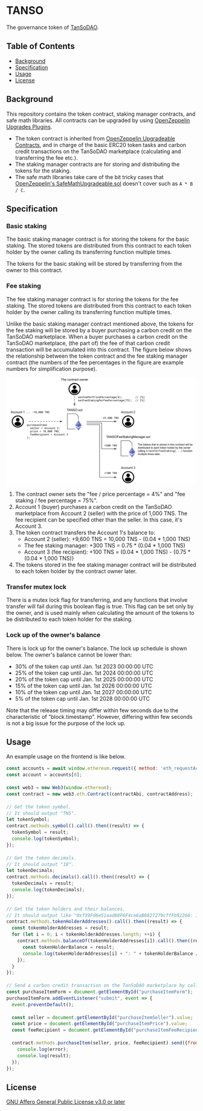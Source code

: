 # TANSO

The governance token of [TanSoDAO](https://tansodao.io/).

## Table of Contents

- [Background](#background)
- [Specification](#specification)
- [Usage](#usage)
- [License](#license)

## Background

This repository contains the token contract, staking manager contracts, and safe math libraries.
All contracts can be upgraded by using [OpenZeppelin Upgrades Plugins](https://docs.openzeppelin.com/upgrades-plugins/1.x/).
* The token contract is inherited from [OpenZeppelin Upgradeable Contracts](https://github.com/OpenZeppelin/openzeppelin-contracts-upgradeable), and in charge of the basic ERC20 token tasks and carbon credit transactions on the TanSoDAO marketplace (calculating and transferring the fee etc.).
* The staking manager contracts are for storing and distributing the tokens for the staking.
* The safe math libraries take care of the bit tricky cases that [OpenZeppelin's SafeMathUpgradeable.sol](https://github.com/OpenZeppelin/openzeppelin-contracts-upgradeable/blob/master/contracts/utils/math/SafeMathUpgradeable.sol) doesn't cover such as `A * B / C`.

## Specification

### Basic staking

The basic staking manager contract is for storing the tokens for the basic staking.
The stored tokens are distributed from this contract to each token holder by the owner calling its transferring function multiple times.

The tokens for the basic staking will be stored by transferring from the owner to this contract.

### Fee staking

The fee staking manager contract is for storing the tokens for the fee staking.
The stored tokens are distributed from this contract to each token holder by the owner calling its transferring function multiple times.

Unlike the basic staking manager contract mentioned above, the tokens for the fee staking will be stored by a buyer purchasing a carbon credit on the TanSoDAO marketplace.
When a buyer purchases a carbon credit on the TanSoDAO marketplace, (the part of) the fee of that carbon credit transaction will be accumulated into this contract.
The figure below shows the relationship between the token contract and the fee staking manager contract (the numbers of the fee percentages in the figure are example numbers for simplification purpose).

![./assets/README_image/background_fig1.png](./assets/README_image/background_fig1.png)

1. The contract owner sets the "fee / price percentage = 4%" and "fee staking / fee percentage = 75%".
2. Account 1 (buyer) purchases a carbon credit on the TanSoDAO marketplace from Account 2 (seller) with the price of 1,000 TNS. The fee recipient can be specified other than the seller. In this case, it's Account 3.
3. The token contract transfers the Account 1's balance to:
    * Account 2 (seller): +9,600 TNS = 10,000 TNS - (0.04 * 1,000 TNS)
    * The fee staking manager: +300 TNS = 0.75 * (0.04 * 1,000 TNS)
    * Account 3 (fee recipient): +100 TNS = (0.04 * 1,000 TNS) - {0.75 * (0.04 * 1,000 TNS)}
4. The tokens stored in the fee staking manager contract will be distributed to each token holder by the contract owner later.

### Transfer mutex lock

There is a mutex lock flag for transferring, and any functions that involve transfer will fail during this boolean flag is true.
This flag can be set only by the owner, and is used mainly when calculating the amount of the tokens to be distributed to each token holder for the staking.

### Lock up of the owner's balance

There is lock up for the owner's balance. 
The lock up schedule is shown below.
The owner's balance cannot be lower than:
  * 30% of the token cap until Jan. 1st 2023 00:00:00 UTC
  * 25% of the token cap until Jan. 1st 2024 00:00:00 UTC
  * 20% of the token cap until Jan. 1st 2025 00:00:00 UTC
  * 15% of the token cap until Jan. 1st 2026 00:00:00 UTC
  * 10% of the token cap until Jan. 1st 2027 00:00:00 UTC
  *  5% of the token cap until Jan. 1st 2028 00:00:00 UTC

Note that the release timing may differ within few seconds due to the characteristic of "block.timestamp".
However, differing within few seconds is not a big issue for the purpose of the lock up.

## Usage

An example usage on the frontend is like below.

```javascript
const accounts = await window.ethereum.request({ method: 'eth_requestAccounts' });
const account = accounts[0];

const web3 = new Web3(window.ethereum);
const contract = new web3.eth.Contract(contractAbi, contractAddress);

// Get the token symbol.
// It should output "TNS".
let tokenSymbol;
contract.methods.symbol().call().then((result) => {
  tokenSymbol = result;
  console.log(tokenSymbol);
});

// Get the token decimals.
// It should output "18".
let tokenDecimals;
contract.methods.decimals().call().then((result) => {
  tokenDecimals = result;
  console.log(tokenDecimals);
});

// Get the token holders and their balances.
// It should output like "0xf39Fd6e51aad88F6F4ce6aB8827279cffFb92266: 100 TNS".
contract.methods.tokenHolderAddresses().call().then((result) => {
  const tokenHolderAddresses = result;
  for (let i = 0; i < tokenHolderAddresses.length; ++i) {
    contract.methods.balanceOf(tokenHolderAddresses[i]).call().then((result) => {
      const tokenHolderBalance = result;
      console.log(tokenHolderAddresses[i] + ": " + tokenHolderBalance / (10.0 ** tokenDecimals) + " " + tokenSymbol);
    });
  }
});

// Send a carbon credit transaction on the TanSoDAO marketplace by calling `purchaseItem()` function.
const purchaseItemForm = document.getElementById("purchaseItemForm");
purchaseItemForm.addEventListener("submit", event => {
  event.preventDefault();

  const seller = document.getElementById("purchaseItemSeller").value;
  const price = document.getElementById("purchaseItemPrice").value;
  const feeRecipient = document.getElementById("purchaseItemFeeRecipient").value;

  contract.methods.purchaseItem(seller, price, feeRecipient).send({from: account}).then((error, result) => {
    console.log(error);
    console.log(result);
  });
});
```

## License

[GNU Affero General Public License v3.0 or later](https://spdx.org/licenses/AGPL-3.0-or-later.html)
